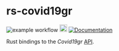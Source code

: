 
# rs-covid19gr

![example workflow](https://github.com/l-const/rs-covid19gr/actions/workflows/rust.yml/badge.svg)
[<img alt="crates.io" src="https://img.shields.io/crates/v/rs-covid19gr.svg?style=for-the-badge&color=fc8d62&logo=rust" height="20">](https://crates.io/crates/rs-covid19gr)
[![Documentation](https://docs.rs/rs-covid19gr/badge.svg)](https://docs.rs/rs-covid19gr/)

Rust bindings to the *Covid19gr* [API](https://github.com/Covid-19-Response-Greece/covid19-greece-api).

